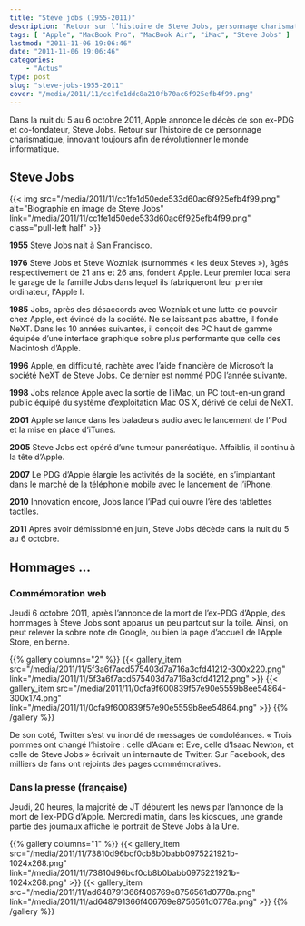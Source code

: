 ```yaml
---
title: "Steve jobs (1955-2011)"
description: "Retour sur l’histoire de Steve Jobs, personnage charismatique, figure innovante de l\'informatique, décédé dans la nuit du 5 au 6 octobre 2011."
tags: [ "Apple", "MacBook Pro", "MacBook Air", "iMac", "Steve Jobs" ]
lastmod: "2011-11-06 19:06:46"
date: "2011-11-06 19:06:46"
categories:
    - "Actus"
type: post
slug: "steve-jobs-1955-2011"
cover: "/media/2011/11/cc1fe1ddc8a210fb70ac6f925efb4f99.png"
---
```


Dans la nuit du 5 au 6 octobre 2011, Apple annonce le décès de son ex-PDG et co-fondateur, Steve Jobs. Retour sur l’histoire de ce personnage charismatique, innovant toujours afin de révolutionner le monde informatique.

<!--more-->

## Steve Jobs

{{< img src="/media/2011/11/cc1fe1d50ede533d60ac6f925efb4f99.png" alt="Biographie en image de Steve Jobs" link="/media/2011/11/cc1fe1d50ede533d60ac6f925efb4f99.png" class="pull-left half" >}}

**1955**
Steve Jobs nait à San Francisco.

**1976**
Steve Jobs et Steve Wozniak (surnommés « les deux Steves »), âgés respectivement de 21 ans et 26 ans, fondent Apple. Leur premier local sera le garage de la famille Jobs dans lequel ils fabriqueront leur premier ordinateur, l'Apple I.

**1985**
Jobs, après des désaccords avec Wozniak et une lutte de pouvoir chez Apple, est évincé de la société. Ne se laissant pas abattre, il fonde NeXT. Dans les 10 années suivantes, il conçoit des PC haut de gamme équipée d’une interface graphique sobre plus performante que celle des Macintosh d’Apple.

**1996**
Apple, en difficulté, rachète avec l’aide financière de Microsoft la société NeXT de Steve Jobs. Ce dernier est nommé PDG l’année suivante.

**1998**
Jobs relance Apple avec la sortie de l’iMac, un PC tout-en-un grand public équipé du système d’exploitation Mac OS X, dérivé de celui de NeXT.

**2001**
Apple se lance dans les baladeurs audio avec le lancement de l’iPod et la mise en place d’iTunes.

**2005**
Steve Jobs est opéré d’une tumeur pancréatique. Affaiblis, il continu à la tête d’Apple.

**2007**
Le PDG d’Apple élargie les activités de la société, en s’implantant dans le marché de la téléphonie mobile avec le lancement de l’iPhone.

**2010**
Innovation encore, Jobs lance l’iPad qui ouvre l’ère des tablettes tactiles.

**2011**
Après avoir démissionné en juin, Steve Jobs décède dans la nuit du 5 au 6 octobre.

## Hommages ...

### Commémoration web

Jeudi 6 octobre 2011, après l’annonce de la mort de l’ex-PDG d’Apple, des hommages à Steve Jobs sont apparus un peu partout sur la toile. Ainsi, on peut relever la sobre note de Google, ou bien la page d’accueil de l’Apple Store, en berne.

{{% gallery columns="2" %}}
{{< gallery_item src="/media/2011/11/5f3a6f7acd575403d7a716a3cfd41212-300x220.png" link="/media/2011/11/5f3a6f7acd575403d7a716a3cfd41212.png" >}}
{{< gallery_item src="/media/2011/11/0cfa9f600839f57e90e5559b8ee54864-300x174.png" link="/media/2011/11/0cfa9f600839f57e90e5559b8ee54864.png" >}}
{{% /gallery %}}

De son coté, Twitter s’est vu inondé de messages de condoléances. « Trois pommes ont changé l’histoire : celle d’Adam et Eve, celle d’Isaac Newton, et celle de Steve Jobs » écrivait un internaute de Twitter. Sur Facebook, des milliers de fans ont rejoints des pages commémoratives.

### Dans la presse (française)

Jeudi, 20 heures, la majorité de JT débutent les news par l’annonce de la mort de l’ex-PDG d’Apple. Mercredi matin, dans les kiosques, une grande partie des journaux affiche le portrait de Steve Jobs à la Une.

{{% gallery columns="1" %}}
{{< gallery_item src="/media/2011/11/73810d96bcf0cb8b0babb0975221921b-1024x268.png" link="/media/2011/11/73810d96bcf0cb8b0babb0975221921b-1024x268.png" >}}
{{< gallery_item src="/media/2011/11/ad648791366f406769e8756561d0778a.png" link="/media/2011/11/ad648791366f406769e8756561d0778a.png" >}}
{{% /gallery %}}